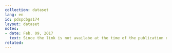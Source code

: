 ```yaml
---
collection: dataset
lang: en
id: pdspcbgs174
layout: dataset
notes: 
- date: Feb. 09, 2017
  text: Since the link is not availabe at the time of the publication of this dataset, the source is obtained from Iran Open Data archive. <br/><br/>  Footnote of column "Payout - public budget - cost - wages and benefits" <br/> It is including wages and benefits, including salaries, all these types of continuous rewardables, right for family and children, the reward for the end of the year (Eidi), employment and pension contributions and the right for the insurance and the right to treat the state's insurance (employer) relating to government employees and contract employees subject to the confirmation of Iranian President Duputy Strategic Planning & Control. <br/> Credits contained in the table, in terms of the priorities are applicable by the deputy president of strategic planning and monitoring system.
related:
---
```

